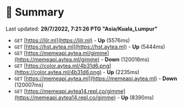 # 📖 Summary
Last updated: **29/7/2022, 7:21:26 PTG "Asia/Kuala_Lumpur"**

- `GET` [https://lilr.ml](https://lilr.ml) - **Up** (5576ms)
- `GET` [https://hst.aytea.ml](https://hst.aytea.ml) - **Up** (5444ms)
- `GET` [https://memeapi.aytea.ml/gimme](https://memeapi.aytea.ml/gimme) - **Down** (120016ms)
- `GET` [https://color.aytea.ml/4b31d6.png](https://color.aytea.ml/4b31d6.png) - **Up** (2235ms)
- `GET` [https://memeapi.aytea.ml](https://memeapi.aytea.ml) - **Down** (120007ms)
- `GET` [https://memeapi.aytea14.repl.co/gimme](https://memeapi.aytea14.repl.co/gimme) - **Up** (8390ms)
